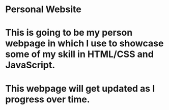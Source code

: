# Personal Website
# This is going to be my person webpage in which I use to showcase some of my skill in HTML/CSS and JavaScript. 
# This webpage will get updated as I progress over time.
